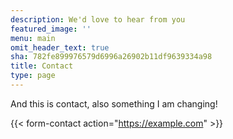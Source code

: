```yaml
---
description: We'd love to hear from you
featured_image: ''
menu: main
omit_header_text: true
sha: 782fe899976579d6996a26902b11df9639334a98
title: Contact
type: page
---
```

And this is contact, also something I am changing!

{{< form-contact action="<https://example.com>" >}}

